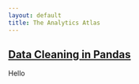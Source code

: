 ```yaml
---
layout: default
title: The Analytics Atlas
---
```


## [**Data Cleaning in Pandas**](_posts/data-cleaning.md)

Hello
